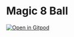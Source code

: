 # Magic 8 Ball

[![Open in Gitpod](https://gitpod.io/button/open-in-gitpod.svg)](https://gitpod.io/#https://github.com/launchacademy/magic-eight-ball)
